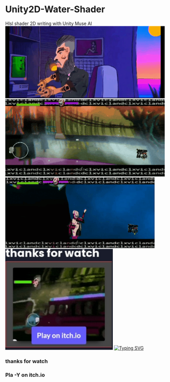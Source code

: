 # Unity2D-Water-Shader
Hlsl shader 2D writing with Unity Muse AI 
![](https://github.com/dclxviclan/Unity2D-Water-Shader/blob/main/lxdvxl.gif)
![](https://github.com/dclxviclan/Unity2D-Water-Shader/blob/main/nulsh.gif)
![](https://github.com/dclxviclan/Unity2D-Water-Shader/blob/main/dclxviclan.gif)
[<img alt="alt_text" width="340px" src="img.jpg" />](https://dclxviclan.itch.io/star-game)
	<a href="https://git.io/typing-svg"><img src="https://readme-typing-svg.herokuapp.com?font=Fira+Code&pause=2000&width=335&lines=💀dclxviclan+first+game+🎮" alt="Typing SVG" /></a>
<h3> thanks for watch</h3>
<h3> Pla -Y on itch.io </h3>

